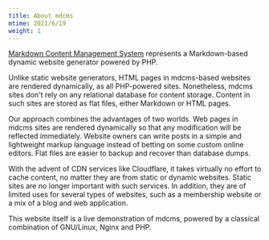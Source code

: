 ```yaml
---
title: About mdcms
mtime: 2021/6/19
weight: 1
---
```


[Markdown Content Management System](https://github.com/cwchentw/mdcms) represents a Markdown-based dynamic website generator powered by PHP.

Unlike static website generators, HTML pages in mdcms-based websites are rendered dynamically, as all PHP-powered sites. Nonetheless, mdcms sites don't rely on any relational database for content storage. Content in such sites are stored as flat files, either Markdown or HTML pages.

Our approach combines the advantages of two worlds. Web pages in mdcms sites are rendered dynamically so that any modification will be reflected immediately. Website owners can write posts in a simple and lightweight markup language instead of betting on some custom online editors. Flat files are easier to backup and recover than database dumps.

With the advent of CDN services like Cloudflare, it takes virtually no effort to cache content, no matter they are from static or dynamic websites. Static sites are no longer important with such services. In addition, they are of limited uses for several types of websites, such as a membership website or a mix of a blog and web application.

This website itself is a live demonstration of mdcms, powered by a classical combination of GNU/Linux, Nginx and PHP.
